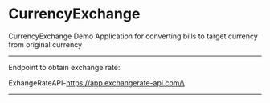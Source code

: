 # CurrencyExchange
CurrencyExchange Demo Application for converting bills to target currency from original currency

***********************************************************
Endpoint to obtain exchange rate:

ExhangeRateAPI-https://app.exchangerate-api.com/\
***********************************************************

